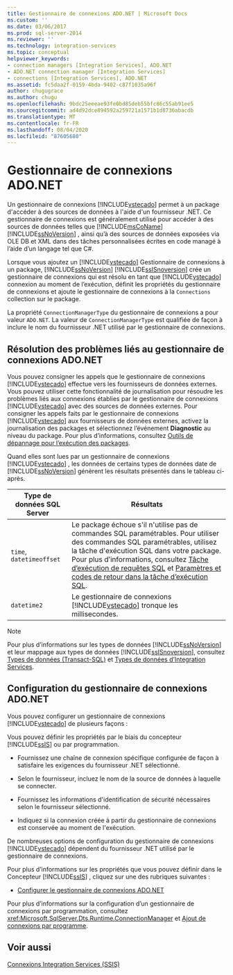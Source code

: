 ```yaml
---
title: Gestionnaire de connexions ADO.NET | Microsoft Docs
ms.custom: ''
ms.date: 03/06/2017
ms.prod: sql-server-2014
ms.reviewer: ''
ms.technology: integration-services
ms.topic: conceptual
helpviewer_keywords:
- connection managers [Integration Services], ADO.NET
- ADO.NET connection manager [Integration Services]
- connections [Integration Services], ADO.NET
ms.assetid: fc5daa2f-0159-4bda-9402-c87f1035a96f
author: chugugrace
ms.author: chugu
ms.openlocfilehash: 9bdc25eeeae93fe0bd85deb55bfc86c55ab91ee5
ms.sourcegitcommit: ad4d92dce894592a259721a1571b1d8736abacdb
ms.translationtype: MT
ms.contentlocale: fr-FR
ms.lasthandoff: 08/04/2020
ms.locfileid: "87605680"
---
```

# <a name="adonet-connection-manager"></a>Gestionnaire de connexions ADO.NET
  Un gestionnaire de connexions [!INCLUDE[vstecado](../../includes/vstecado-md.md)] permet à un package d'accéder à des sources de données à l'aide d'un fournisseur .NET. Ce gestionnaire de connexions est généralement utilisé pour accéder à des sources de données telles que [!INCLUDE[msCoName](../../includes/msconame-md.md)] [!INCLUDE[ssNoVersion](../../includes/ssnoversion-md.md)] , ainsi qu’à des sources de données exposées via OLE DB et XML dans des tâches personnalisées écrites en code managé à l’aide d’un langage tel que C#.  
  
 Lorsque vous ajoutez un [!INCLUDE[vstecado](../../includes/vstecado-md.md)] Gestionnaire de connexions à un package, [!INCLUDE[ssNoVersion](../../includes/ssnoversion-md.md)] [!INCLUDE[ssISnoversion](../../includes/ssisnoversion-md.md)] crée un gestionnaire de connexions qui est résolu en tant que [!INCLUDE[vstecado](../../includes/vstecado-md.md)] connexion au moment de l’exécution, définit les propriétés du gestionnaire de connexions et ajoute le gestionnaire de connexions à la `Connections` collection sur le package.  
  
 La propriété `ConnectionManagerType` du gestionnaire de connexions a pour valeur `ADO.NET`. La valeur de `ConnectionManagerType` est qualifiée de façon à inclure le nom du fournisseur .NET utilisé par le gestionnaire de connexions.  
  
## <a name="adonet-connection-manager-troubleshooting"></a>Résolution des problèmes liés au gestionnaire de connexions ADO.NET  
 Vous pouvez consigner les appels que le gestionnaire de connexions [!INCLUDE[vstecado](../../includes/vstecado-md.md)] effectue vers les fournisseurs de données externes. Vous pouvez utiliser cette fonctionnalité de journalisation pour résoudre les problèmes liés aux connexions établies par le gestionnaire de connexions [!INCLUDE[vstecado](../../includes/vstecado-md.md)] avec des sources de données externes. Pour consigner les appels faits par le gestionnaire de connexions [!INCLUDE[vstecado](../../includes/vstecado-md.md)] aux fournisseurs de données externes, activez la journalisation des packages et sélectionnez l’événement **Diagnostic** au niveau du package. Pour plus d’informations, consultez [Outils de dépannage pour l’exécution des packages](../troubleshooting/troubleshooting-tools-for-package-execution.md).  
  
 Quand elles sont lues par un gestionnaire de connexions [!INCLUDE[vstecado](../../includes/vstecado-md.md)] , les données de certains types de données date de [!INCLUDE[ssNoVersion](../../includes/ssnoversion-md.md)] génèrent les résultats présentés dans le tableau ci-après.  
  
|Type de données SQL Server|Résultats|  
|--------------------------|------------|  
|`time`, `datetimeoffset`|Le package échoue s'il n'utilise pas de commandes SQL paramétrables. Pour utiliser des commandes SQL paramétrables, utilisez la tâche d'exécution SQL dans votre package. Pour plus d’informations, consultez [Tâche d’exécution de requêtes SQL](../control-flow/execute-sql-task.md) et [Paramètres et codes de retour dans la tâche d’exécution SQL](../parameters-and-return-codes-in-the-execute-sql-task.md).|  
|`datetime2`|Le gestionnaire de connexions [!INCLUDE[vstecado](../../includes/vstecado-md.md)] tronque les millisecondes.|  
  
> [!NOTE]  
>  Pour plus d’informations sur les types de données [!INCLUDE[ssNoVersion](../../includes/ssnoversion-md.md)] et leur mappage aux types de données [!INCLUDE[ssISnoversion](../../includes/ssisnoversion-md.md)], consultez [Types de données &#40;Transact-SQL&#41;](/sql/t-sql/data-types/data-types-transact-sql) et [Types de données d’Integration Services](../data-flow/integration-services-data-types.md).  
  
## <a name="adonet-connection-manager-configuration"></a>Configuration du gestionnaire de connexions ADO.NET  
 Vous pouvez configurer un gestionnaire de connexions [!INCLUDE[vstecado](../../includes/vstecado-md.md)] de plusieurs façons :  
  
 Vous pouvez définir les propriétés par le biais du concepteur [!INCLUDE[ssIS](../../../includes/ssis-md.md)] ou par programmation.  
  
-   Fournissez une chaîne de connexion spécifique configurée de façon à satisfaire les exigences du fournisseur .NET sélectionné.  
  
-   Selon le fournisseur, incluez le nom de la source de données à laquelle se connecter.  
  
-   Fournissez les informations d'identification de sécurité nécessaires selon le fournisseur sélectionné.  
  
-   Indiquez si la connexion créée à partir du gestionnaire de connexions est conservée au moment de l'exécution.  
  
 De nombreuses options de configuration du gestionnaire de connexions [!INCLUDE[vstecado](../../includes/vstecado-md.md)] dépendent du fournisseur .NET utilisé par le gestionnaire de connexions.  
  
 Pour plus d’informations sur les propriétés que vous pouvez définir dans le Concepteur [!INCLUDE[ssIS](../../../includes/ssis-md.md)] , cliquez sur une des rubriques suivantes :  
  
-   [Configurer le gestionnaire de connexions ADO.NET](../configure-ado-net-connection-manager.md)  
  
 Pour plus d’informations sur la configuration d’un gestionnaire de connexions par programmation, consultez <xref:Microsoft.SqlServer.Dts.Runtime.ConnectionManager> et [Ajout de connexions par programme](../building-packages-programmatically/adding-connections-programmatically.md).  
  
## <a name="see-also"></a>Voir aussi  
 [Connexions Integration Services &#40;SSIS&#41;](integration-services-ssis-connections.md)  
  
  

